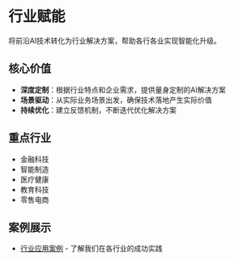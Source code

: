 # 行业赋能

将前沿AI技术转化为行业解决方案，帮助各行各业实现智能化升级。

## 核心价值

- **深度定制**：根据行业特点和企业需求，提供量身定制的AI解决方案
- **场景驱动**：从实际业务场景出发，确保技术落地产生实际价值
- **持续优化**：建立反馈机制，不断迭代优化解决方案

## 重点行业

- 金融科技
- 智能制造
- 医疗健康
- 教育科技
- 零售电商

## 案例展示

- [行业应用案例](industry-cases.md) - 了解我们在各行业的成功实践 